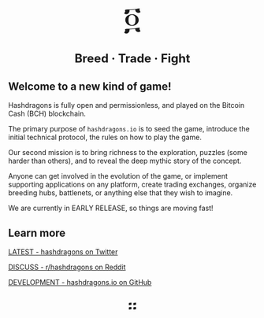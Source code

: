 <div align="center" style="font-size:48pt;">&#x136c;</div>

## <div align="center" style="font-size:18pt">Breed &#xb7; Trade &#xb7; Fight</div>

## Welcome to a new kind of game!

Hashdragons is fully open and permissionless, and played on the Bitcoin Cash (BCH) blockchain.

The primary purpose of `hashdragons.io` is to seed the game, introduce the initial technical protocol, the rules on how to play the game.

Our second mission is to bring richness to the exploration, puzzles (some harder than others), and to reveal the deep mythic story of the concept.

Anyone can get involved in the evolution of the game, or implement supporting applications on any platform, create trading exchanges, organize breeding hubs, battlenets, or anything else that they wish to imagine.

We are currently in EARLY RELEASE, so things are moving fast!

## Learn more

[LATEST - hashdragons on Twitter](https://www.twitter.com/hashdragons)

[DISCUSS - r/hashdragons on Reddit](https://www.reddit.com/r/hashdragons)

[DEVELOPMENT - hashdragons.io on GitHub](https://github.com/hashdragons/hashdragons.io)

<div align="center" style="font-size:30pt;">&#x1362;</div>
